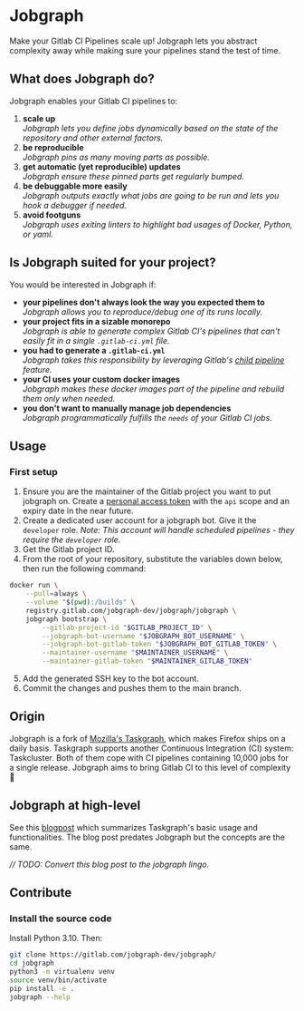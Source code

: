 # Jobgraph


Make your Gitlab CI Pipelines scale up! Jobgraph lets you abstract complexity away while making sure your pipelines stand the test of time.

## What does Jobgraph do?

Jobgraph enables your Gitlab CI pipelines to:

 1. **scale up**  
 *Jobgraph lets you define jobs dynamically based on the state of the repository and other external factors.*
 1. **be reproducible**  
 *Jobgraph pins as many moving parts as possible.*
 1. **get automatic (yet reproducible) updates**  
 *Jobgraph ensure these pinned parts get regularly bumped.*
 1. **be debuggable more easily**  
 *Jobgraph outputs exactly what jobs are going to be run and lets you hook a debugger if needed.*
 1. **avoid footguns**  
 *Jobgraph uses exiting linters to highlight bad usages of Docker, Python, or yaml.*

## Is Jobgraph suited for your project?

You would be interested in Jobgraph if:

 * **your pipelines don't always look the way you expected them to**  
 *Jobgraph allows you to reproduce/debug one of its runs locally.*
 * **your project fits in a sizable monorepo**  
 *Jobgraph is able to generate complex Gitlab CI's pipelines that can't easily fit in a single `.gitlab-ci.yml` file.*
 * **you had to generate a `.gitlab-ci.yml`**  
 *Jobgraph takes this responsibility by leveraging Gitlab's [child pipeline](https://docs.gitlab.com/ee/ci/pipelines/parent_child_pipelines.html) feature.*
 * **your CI uses your custom docker images**  
 *Jobgraph makes these docker images part of the pipeline and rebuild them only when needed.*
 * **you don't want to manually manage job dependencies**  
 *Jobgraph programmatically fulfills the `needs` of your Gitlab CI jobs.*

## Usage

### First setup

 1. Ensure you are the maintainer of the Gitlab project you want to put jobgraph on. Create a [personal access token](https://gitlab.com/-/profile/personal_access_tokens) with the `api` scope and an expiry date in the near future.
 1. Create a dedicated user account for a jobgraph bot. Give it the `developer` role. *Note: This account will handle scheduled pipelines - they require the `developer` role.*
 1. Get the Gitlab project ID.
 1. From the root of your repository, substitute the variables down below, then run the following command:
```sh
docker run \
    --pull=always \
    --volume "$(pwd):/builds" \
    registry.gitlab.com/jobgraph-dev/jobgraph/jobgraph \
    jobgraph bootstrap \
        --gitlab-project-id "$GITLAB_PROJECT_ID" \
        --jobgraph-bot-username "$JOBGRAPH_BOT_USERNAME" \
        --jobgraph-bot-gitlab-token "$JOBGRAPH_BOT_GITLAB_TOKEN" \
        --maintainer-username "$MAINTAINER_USERNAME" \
        --maintainer-gitlab-token "$MAINTAINER_GITLAB_TOKEN"
```
 5. Add the generated SSH key to the bot account.
 6. Commit the changes and pushes them to the main branch.

## Origin

Jobgraph is a fork of [Mozilla's Taskgraph](https://hg.mozilla.org/ci/taskgraph/), which makes Firefox ships on a daily basis. Taskgraph supports another Continuous Integration (CI) system: Taskcluster. Both of them cope with CI pipelines containing 10,000 jobs for a single release. Jobgraph aims to bring Gitlab CI to this level of complexity 🙂

## Jobgraph at high-level

See this [blogpost](https://johanlorenzo.github.io/blog/2019/10/24/taskgraph-is-now-deployed-to-the-biggest-mozilla-mobile-projects.html) which summarizes Taskgraph's basic usage and functionalities. The blog post predates Jobgraph but the concepts are the same.

*// TODO: Convert this blog post to the jobgraph lingo.*

## Contribute

### Install the source code

Install Python 3.10. Then:

```sh
git clone https://gitlab.com/jobgraph-dev/jobgraph/
cd jobgraph
python3 -m virtualenv venv
source venv/bin/activate
pip install -e .
jobgraph --help
```
